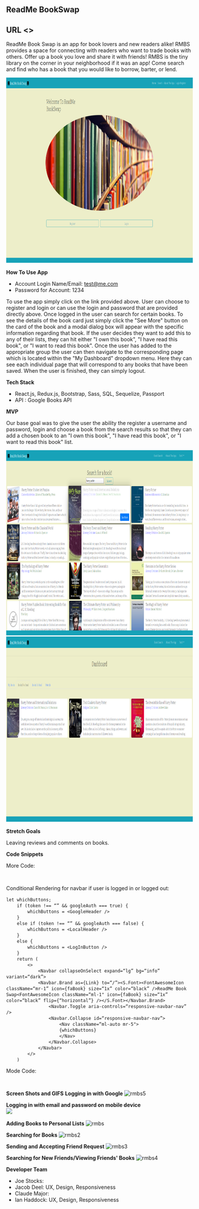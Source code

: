 ## ReadMe BookSwap


## URL <>


ReadMe Book Swap is an app for book lovers and new readers alike! RMBS provides a space for connecting with readers who want to trade books with others. Offer up a book you love and share it with friends! RMBS is the tiny library on the corner in your neighborhood if it was an app! Come search and find who has a book that you would like to borrow, barter, or lend.


<img src="./client/public/Front.png" width="700" height="500">



**How To Use App**

- Account Login Name/Email:  test@me.com
- Password for Account: 1234

To use the app simply click on the link provided above. User can choose to register and login or can use the login and password that are provided directly above. Once logged in the user can search for certain books. To see the details of the book card just simply click the "See More" button on the card of the book and a modal dialog box will appear with the specific information regarding that book. If the user decides they want to add this to any of their lists, they can hit either "I own this book", "I have read this book", or "I want to read this book". Once the user has added to the appropriate group the user can then navigate to the corresponding page which is located within the "My Dashboard" dropdown menu. Here they can see each individual page that will correspond to any books that have been saved. When the user is finished, they can simply logout. 

**Tech Stack**

- React.js, Redux.js, Bootstrap, Sass, SQL, Sequelize, Passport
- API : Google Books API

**MVP**

Our base goal was to give the user the ability the register a username and password, login and choose a book from the search results so that they can add a chosen book to an "I own this book", "I have read this book", or "I want to read this book" list. 

<img src="./client/public/Search.png" width="700" height="500">

<img src="./client/public/Dashboard.png" width="700" height="500">


**Stretch Goals**

Leaving reviews and comments on books.

**Code Snippets**

More Code:
```
   
```

Conditional Rendering for navbar if user is logged in or logged out:
```
let whichButtons;
    if (token !== “” && googleAuth === true) {
        whichButtons = <GoogleHeader />
    }
    else if (token !== “” && googleAuth === false) {
        whichButtons = <LocalHeader />
    }
    else {
        whichButtons = <LogInButton />
    }
    return (
        <>
            <Navbar collapseOnSelect expand=“lg” bg=“info” variant=“dark”>
            <Navbar.Brand as={Link} to=“/”><S.Font><FontAwesomeIcon className=“mr-1” icon={faBook} size=“1x” color=“black” />ReadMe Book Swap<FontAwesomeIcon className=“ml-1" icon={faBook} size=“1x” color=“black” flip={“horizontal”} /></S.Font></Navbar.Brand>
                <Navbar.Toggle aria-controls=“responsive-navbar-nav” />
                <Navbar.Collapse id=“responsive-navbar-nav”>
                    <Nav className=“ml-auto mr-5">
                    {whichButtons}
                    </Nav>
                </Navbar.Collapse>
            </Navbar>
        </>
    )

```

Mode Code:
```


```


**Screen Shots and GIFS**
**Logging in with Google**
![rmbs5](./client/src/styles/videos/googlelogin.gif)

**Logging in with email and password on mobile device**<br/>
<img src="./client/src/styles/videos/mobilelogin.gif" height="450"/>

**Adding Books to Personal Lists**
![rmbs](./client/src/styles/videos/addtolist.gif)

**Searching for Books**
![rmbs2](./client/src/styles/videos/booksearch.gif)

**Sending and Accepting Friend Request**
![rmbs3](./client/src/styles/videos/friendrequest.gif)

**Searching for New Friends/Viewing Friends' Books**
![rmbs4](./client/src/styles/videos/friendssearchbooks.gif)


  



**Developer Team**

- Joe Stocks: 
- Jacob Deel: UX, Design, Responsiveness
- Claude Major: 
- Ian Haddock: UX, Design, Responsiveness
